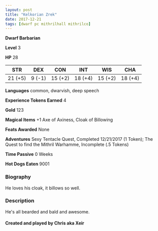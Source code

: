 ```yaml
---
layout: post
title: "Kelkorian Zrek"
date: 2017-12-21
tags: [dwarf pc mithrilhall mithrilco]
---
```


**Dwarf Barbarian**

**Level** 3

**HP** 28

|   STR   |   DEX   |   CON   |   INT   |   WIS   |   CHA   |
|:-----:|:-----:|:-----:|:-----:|:-----:|:-----:|
| 21 (+5) | 9 (-1) | 15 (+2) | 18 (+4) | 15 (+2) | 18 (+4) |

**Languages** common, dwarvish, deep speech

**Experience Tokens Earned** 4

**Gold** 123

**Magical Items** +1 Axe of Axiness, Cloak of Billowing

**Feats Awarded** None

**Adventures** Sexy Tentacle Quest, Completed 12/21/2017 (1 Token); The Quest to find the Mithril Warhamme, Incomplete (.5 Tokens)

**Time Passive** 0 Weeks

**Hot Dogs Eaten** 9001

### Biography
He loves his cloak, it billows so well.

### Description
He's all bearded and bald and awesome.

#### Created and played by Chris aka Xeir